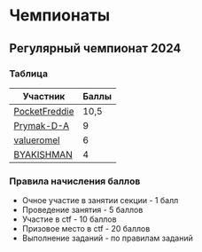 # Чемпионаты

## Регулярный чемпионат 2024

### Таблица

| Участник | Баллы |
| -------- | ----- |
| [PocketFreddie](https://github.com/PocketFreddie) | 10,5 |
| [Prymak-D-A](https://github.com/Prymak-D-A) | 9 |
| [valueromel](https://github.com/valueromel) | 6 |
| [BYAKISHMAN](https://github.com/byakishman) | 4 |

### Правила начисления баллов

- Очное участие в занятии секции - 1 балл
- Проведение занятия - 5 баллов
- Участие в ctf - 10 баллов
- Призовое место в ctf - 20 баллов
- Выполнение заданий - по правилам заданий
